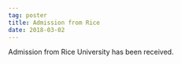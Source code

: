 ```yaml
---
tag: poster
title: Admission from Rice
date: 2018-03-02
---
```


Admission from Rice University has been received.
